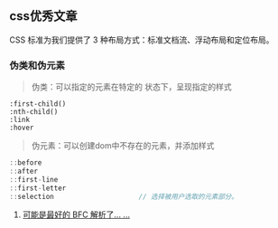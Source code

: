 ## css优秀文章
CSS 标准为我们提供了 3 种布局方式：标准文档流、浮动布局和定位布局。

### 伪类和伪元素

> 伪类：可以指定的元素在特定的 状态下，呈现指定的样式

```
:first-child()
:nth-child()
:link
:hover
```
> 伪元素：可以创建dom中不存在的元素，并添加样式

```javascript
::before
::after
::first-line
::first-letter
::selection						// 选择被用户选取的元素部分。
```



1. [可能是最好的 BFC 解析了... ...](https://juejin.im/post/5e6afcc9e51d45270f52d462)